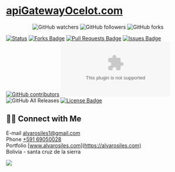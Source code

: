 # [apiGatewayOcelot.com](https://alvarosiles.com)

<p align="center">
<img alt="GitHub watchers" src="https://img.shields.io/github/watchers/alvarosiles11/apiGatewayOcelot.com?style=social"> <img alt="GitHub followers" src="https://img.shields.io/github/followers/alvarosiles11?style=social"> <img alt="GitHub forks" src="https://img.shields.io/github/forks/alvarosiles11/apiGatewayOcelot.com?style=social">
</p>

[![Status](https://img.shields.io/badge/status-active-success.svg)]() <a href="https://github.com/alvarosiles11/apiGatewayOcelot.com/network/members"><img src="https://img.shields.io/github/forks/alvarosiles11/apiGatewayOcelot.com" alt="Forks Badge"/></a> <a href="https://github.com/alvarosiles11/apiGatewayOcelot.com/pulls"><img src="https://img.shields.io/github/issues-pr/alvarosiles11/apiGatewayOcelot.com" alt="Pull Requests Badge"/></a> <a href="https://github.com/alvarosiles11/apiGatewayOcelot.com/issues"><img src="https://img.shields.io/github/issues/alvarosiles11/apiGatewayOcelot.com" alt="Issues Badge"/></a> <a href="https://github.com/alvarosiles11/apiGatewayOcelot.com/graphs/contributors"><img alt="GitHub contributors" src="https://img.shields.io/github/contributors/alvarosiles11/apiGatewayOcelot.com?color=2b9348"></a> ![GitHub last commit](https://img.shields.io/github/last-commit/alvarosiles11/apiGatewayOcelot.com) ![GitHub All Releases](https://img.shields.io/github/downloads/alvarosiles11/apiGatewayOcelot.com/total) <a href="https://github.com/alvarosiles11/apiGatewayOcelot.com/blob/main/LICENSE"><img src="https://img.shields.io/github/license/alvarosiles11/apiGatewayOcelot.com?color=2b9348" alt="License Badge"/></a>

## 🤝🏻 Connect with Me

E-mail alvarosiles1@gmail.com \
Phone [+591 69050028](https://api.whatsapp.com/send?phone=59169050028&text=Hola,%20Alvaro%20vi%20repositorio%20GitHub%20y%20quiero%20preguntarle…) \
Portfolio [www.alvarosiles.com](https://alvarosiles.com) \
Bolivia - santa cruz de la sierra

![](https://komarev.com/ghpvc/?username=alvarosiles11&label=PROFILE+VIEWS)
